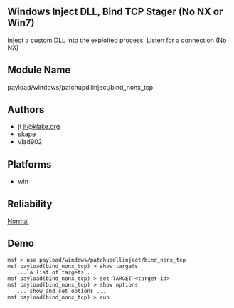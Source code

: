 ## Windows Inject DLL, Bind TCP Stager (No NX or Win7)

Inject a custom DLL into the exploited process. Listen for a 
connection (No NX)


## Module Name
payload/windows/patchupdllinject/bind_nonx_tcp

## Authors
* jt <jt@klake.org>
* skape
* vlad902





## Platforms
* win

## Reliability
[Normal](https://github.com/rapid7/metasploit-framework/wiki/Exploit-Ranking)

## Demo

```
msf > use payload/windows/patchupdllinject/bind_nonx_tcp
msf payload(bind_nonx_tcp) > show targets
   ... a list of targets ...
msf payload(bind_nonx_tcp) > set TARGET <target-id>
msf payload(bind_nonx_tcp) > show options
   ... show and set options ...
msf payload(bind_nonx_tcp) > run
```
    
    